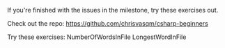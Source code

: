 If you're finished with the issues in the milestone, try these exercises out.

Check out the repo:
https://github.com/chrisvasqm/csharp-beginners

Try these exercises:
NumberOfWordsInFile
LongestWordInFile
